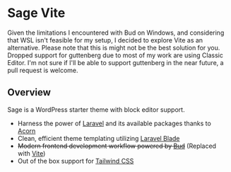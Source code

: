 # Sage Vite

Given the limitations I encountered with Bud on Windows, and considering that WSL isn't feasible for my setup, I decided to explore Vite as an alternative.
Please note that this is might not be the best solution for you.
Dropped support for guttenberg due to most of my work are using Classic Editor. I'm not sure if I'll be able to support guttenberg in the near future, a pull request is welcome.

## Overview

Sage is a WordPress starter theme with block editor support.

- Harness the power of [Laravel](https://laravel.com) and its available packages thanks to [Acorn](https://github.com/roots/acorn)
- Clean, efficient theme templating utilizing [Laravel Blade](https://laravel.com/docs/master/blade)
- ~~Modern frontend development workflow powered by [Bud](https://bud.js.org/)~~ (Replaced with [Vite](https://vitejs.dev/))
- Out of the box support for [Tailwind CSS](https://tailwindcss.com/)
